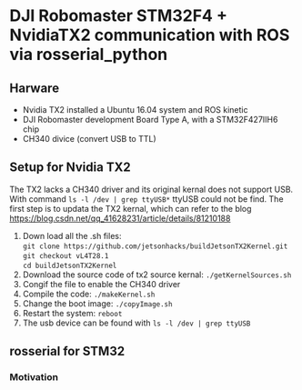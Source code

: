 # DJI Robomaster STM32F4 + NvidiaTX2 communication with ROS via rosserial_python
## Harware
- Nvidia TX2 installed a Ubuntu 16.04 system and ROS kinetic
- DJI Robomaster development Board Type A, with a STM32F427IIH6 chip
- CH340 divice (convert USB to TTL) 
## Setup for Nvidia TX2
The TX2 lacks a CH340 driver and its original kernal does not support USB. With command `ls -l /dev | grep ttyUSB*` ttyUSB could not be find.
The first step is to updata the TX2 kernal, which can refer to the blog <https://blog.csdn.net/qq_41628231/article/details/81210188>  
1. Down load all the .sh files:  
`git clone https://github.com/jetsonhacks/buildJetsonTX2Kernel.git`  
 `git checkout vL4T28.1`  
 `cd buildJetsonTX2Kernel`  
2. Download the source code of tx2 source kernal: 
`./getKernelSources.sh`  
3. Congif the file to enable the CH340 driver  
4. Compile the code:
`./makeKernel.sh`  
5. Change the boot image: 
`./copyImage.sh`  
6. Restart the system:
`reboot`  
7. The usb device can be found with `ls -l /dev | grep ttyUSB`
## rosserial for STM32
### Motivation

